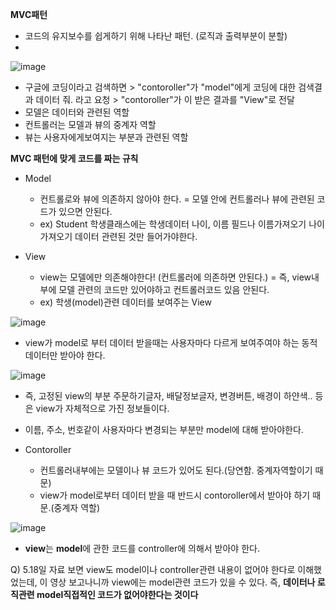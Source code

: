 **MVC패턴**

- 코드의 유지보수를 쉽게하기 위해 나타난 패턴. (로직과 출력부분이 분할)
- 
![image](https://github.com/ws1811/cs-study/assets/117894789/05bdae59-0f85-4eea-b845-526f5e940e36)

- 구글에 코딩이라고 검색하면 > "contoroller"가 "model"에게 코딩에 대한 검색결과 데이터 줘. 라고 요청 > "contoroller"가 이 받은 결과를 
"View"로 전달
- 모델은 데이터와 관련된 역할
- 컨트롤러는 모델과 뷰의 중계자 역할
- 뷰는 사용자에게보여지는 부분과 관련된 역할

**MVC 패턴에 맞게 코드를 짜는 규칙**
- Model
  - 컨트롤로와 뷰에 의존하지 않아야 한다. = 모델 안에 컨트롤러나 뷰에 관련된 코드가 있으면 안된다.
  - ex) Student 학생클래스에는 학생데이터 나이, 이름 필드나 이름가져오기 나이가져오기 데이터 관련된 것만 들어가야한다.

- View
  - view는 모델에만 의존해야한다! (컨트롤러에 의존하면 안된다.) = 즉, view내부에 모델 관련의 코드만 있어야하고 컨트롤러코드 있음 안된다.
  - ex) 학생(model)관련 데이터를 보여주는 View

![image](https://github.com/ws1811/cs-study/assets/117894789/a086aba1-d96d-4b21-beca-d6d5e46bf0ac)

  - view가 model로 부터 데이터 받을때는 사용자마다 다르게 보여주여야 하는 동적데이터만 받아야 한다.

![image](https://github.com/ws1811/cs-study/assets/117894789/1fb5d51c-6ab5-4ae2-a3b6-d111379c300f)

  - 즉, 고정된 view의 부분 주문하기글자, 배달정보글자, 변경버튼, 배경이 하얀색.. 등은 view가 자체적으로 가진 정보들이다.
  - 이름, 주소, 번호같이 사용자마다 변경되는 부분만 model에 대해 받아야한다.

- Contoroller
  - 컨트롤러내부에는 모델이나 뷰 코드가 있어도 된다.(당연함. 중계자역할이기 때문)
  - view가 model로부터 데이터 받을 때 반드시 contoroller에서 받아야 하기 때문.(중계자 역할)

 ![image](https://github.com/ws1811/cs-study/assets/117894789/1975844d-0a64-4ad9-85db-3312701208da)

   - **view**는 **model**에 관한 코드를 controller에 의해서 받아야 한다.

  Q) 5.18일 자료 보면 view도 model이나 controller관련 내용이 없어야 한다로 이해했었는데, 이 영상 보고나니까 view에는 model관련 코드가 있을 수 있다. 즉, **데이터나 로직관련 model직접적인 코드가 없어야한다는 것이다**

